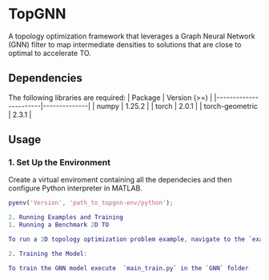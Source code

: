 # TopGNN

A topology optimization framework that leverages a Graph Neural Network (GNN) filter to map intermediate densities to solutions that are close to optimal to accelerate TO. 

## Dependencies

The following libraries are required:
| Package               | Version (>=) |
|-----------------------|--------------|
| numpy                 | 1.25.2       |
| torch                 | 2.0.1        |
| torch-geometric       | 2.3.1       |

## Usage

### 1. Set Up the Environment

Create a virtual enviroment containing all the dependecies and then configure Python interpreter in MATLAB.
```matlab
pyenv('Version', 'path_to_topgnn-env/python');

2. Running Examples and Training
1. Running a Benchmark 2D TO

To run a 2D topology optimization problem example, navigate to the `examples` folder and execute `RunTest_2D.m`

2. Training the Model:

To train the GNN model execute  `main_train.py` in the `GNN` folder
